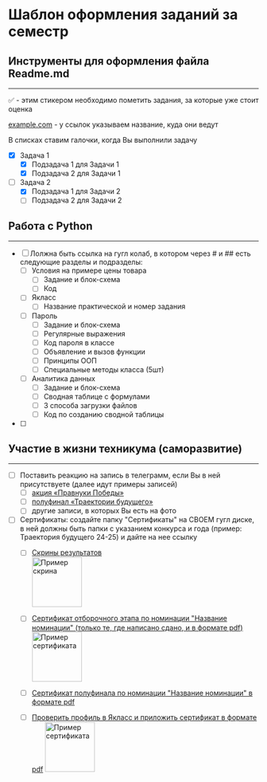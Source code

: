 # Шаблон оформления заданий за семестр

## Инструменты для оформления файла Readme.md
____

:white_check_mark: - этим стикером необходимо пометить задания, за которые уже стоит оценка 

[example.com](http://example.com) - у ссылок указываем название, куда они ведут

В списках ставим галочки, когда Вы выполнили задачу
- [X] Задача 1
    - [X] Подзадача 1 для Задачи 1
    - [X] Подзадача 2 для Задачи 1
- [ ] Задача 2
    - [X] Подзадача 1 для Задачи 2
    - [ ] Подзадача 2 для Задачи 2
     
## Работа с Python
____
- [ ] Лолжна быть ссылка на гугл колаб, в котором через # и ## есть следующие разделы и подразделы:
    - [ ] Условия на примере цены товара
        - [ ] Задание и блок-схема
        - [ ] Код  
    - [ ] Якласс
        - [ ] Название практической и номер задания  
    - [ ] Пароль
        - [ ] Задание и блок-схема
        - [ ] Регулярные выражения
        - [ ] Код пароля в классе
        - [ ] Объявление и вызов функции
        - [ ] Принципы ООП
        - [ ] Специальные методы класса (5шт)
    - [ ] Аналитика данных
        - [ ] Задание и блок-схема
        - [ ] Сводная таблице с формулами 
        - [ ] 3 способа загрузки файлов
        - [ ] Код по созданию сводной таблицы
- [ ] 
## Участие в жизни техникума (саморазвитие)
____
- [ ] Поставить реакцию на запись в телеграмм, если Вы в ней присутствуете (далее идут примеры записей)
    - [ ] [акция «Правнуки Победы»](https://t.me/luberteh/6804)
    - [ ] [полуфинал «Траектории будущего»](https://t.me/luberteh/6770)
    - [ ] другие записи, в которых Вы есть на фото
- [ ] Сертификаты: создайте папку "Сертификаты" на СВОЕМ гугл диске, в ней должны быть папки с указанием конкурса и года (пример: Траектория будущего 24-25) и дайте на нее ссылку
    - [ ] [Скрины результатов](http://example.com)          
          <img src="https://github.com/user-attachments/assets/6bfbacac-6292-4912-9760-b6b4bd313237" alt="Пример скрина" height="100" />
    - [ ] [Сертификат отборочного этапа по номинации "Название номинации" (только те, где написано сдано, и в формате pdf)](http://example.com)
          <img src="https://github.com/user-attachments/assets/507acbcd-62ab-4071-824b-bd6c733cd28c" alt="Пример сертификата" height="100" />
    - [ ] [Сертификат полуфинала по номинации "Название номинации" в формате pdf](http://example.com)
    - [ ] [Проверить профиль в Якласс и приложить сертификат в формате pdf](https://www.yaklass.ru/) 
          <img src="https://github.com/user-attachments/assets/884d4fa3-e347-4daa-90bd-7e1e394b91ca" alt="Пример сертификата" height="100" />

